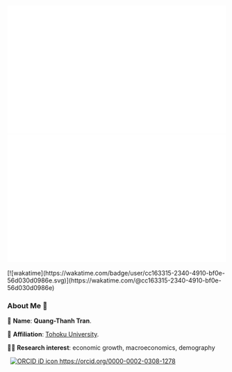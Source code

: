 ![](https://github.com/thanhqtran/thanhqtran/blob/master/generated/overview.svg)
![](https://github.com/thanhqtran/thanhqtran/blob/master/generated/languages.svg)
</a>

<a>
[![wakatime](https://wakatime.com/badge/user/cc163315-2340-4910-bf0e-56d030d0986e.svg)](https://wakatime.com/@cc163315-2340-4910-bf0e-56d030d0986e)
</a>

<!--
**isupersky/isupersky** is a ✨ _special_ ✨ repository because its `README.md` (this file) appears on your GitHub profile.

Here are some ideas to get you started:

- 🔭 I’m currently working on ...
- 🌱 I’m currently learning ...
- 👯 I’m looking to collaborate on ...
- 🤔 I’m looking for help with ...
- 💬 Ask me about ...
- 📫 How to reach me: ...
- 😄 Pronouns: ...
- ⚡ Fun fact: ...
-->

### About Me 🚀
💬 **Name**: **Quang-Thanh Tran**.

🌱 **Affiliation**: <a href="https://www2.econ.tohoku.ac.jp/english/page-gpem.html"> Tohoku University</a>.</br>

👨‍💻 **Research interest**: economic growth, macroeconomics, demography </br>

</a>
    <a
    id="cy-effective-orcid-url"
    class="underline"
     href="https://orcid.org/0000-0002-0308-1278"
     target="orcid.widget"
     rel="me noopener noreferrer"
     style="vertical-align: top">
     <img
        src="https://orcid.org/sites/default/files/images/orcid_16x16.png"
        style="width: 1em; margin-inline-start: 0.5em"
        alt="ORCID iD icon"/>
      https://orcid.org/0000-0002-0308-1278
    </a>


